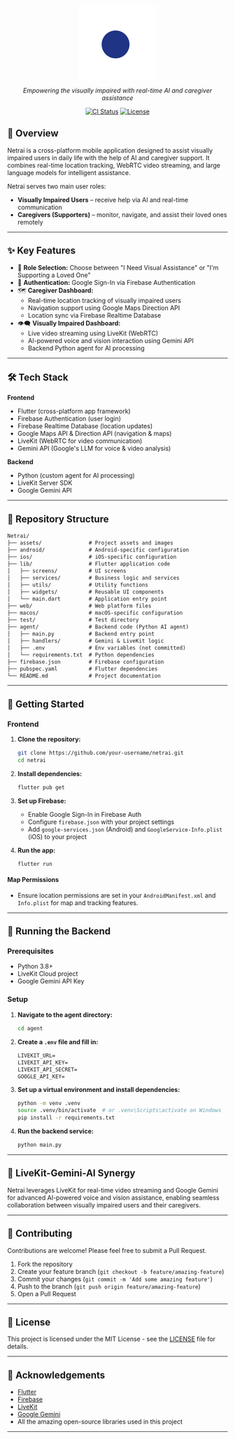 <div align="center">
  <img src="assets/images/logo.svg" alt="Netrai Logo" width="180"/>
  <p><em>Empowering the visually impaired with real-time AI and caregiver assistance</em></p>
  <p>
    <a href="https://github.com/your-username/netrai/actions"><img src="https://img.shields.io/github/actions/workflow/status/your-username/netrai/ci.yml?branch=main&label=CI&logo=github" alt="CI Status"></a>
    <a href="https://github.com/your-username/netrai/blob/main/LICENSE"><img src="https://img.shields.io/github/license/your-username/netrai?color=blue" alt="License"></a>
  </p>
</div>

## 📱 Overview

Netrai is a cross-platform mobile application designed to assist visually impaired users in daily life with the help of AI and caregiver support. It combines real-time location tracking, WebRTC video streaming, and large language models for intelligent assistance.

Netrai serves two main user roles:

- **Visually Impaired Users** – receive help via AI and real-time communication
- **Caregivers (Supporters)** – monitor, navigate, and assist their loved ones remotely

---

## ✨ Key Features

- 🧭 **Role Selection:** Choose between "I Need Visual Assistance" or "I'm Supporting a Loved One"
- 🔐 **Authentication:** Google Sign-In via Firebase Authentication
- 🗺️ **Caregiver Dashboard:**
  - Real-time location tracking of visually impaired users
  - Navigation support using Google Maps Direction API
  - Location sync via Firebase Realtime Database
- 👁️‍🗨️ **Visually Impaired Dashboard:**
  - Live video streaming using LiveKit (WebRTC)
  - AI-powered voice and vision interaction using Gemini API
  - Backend Python agent for AI processing

---

## 🛠️ Tech Stack

**Frontend**

- Flutter (cross-platform app framework)
- Firebase Authentication (user login)
- Firebase Realtime Database (location updates)
- Google Maps API & Direction API (navigation & maps)
- LiveKit (WebRTC for video communication)
- Gemini API (Google's LLM for voice & video analysis)

**Backend**

- Python (custom agent for AI processing)
- LiveKit Server SDK
- Google Gemini API

---

## 📂 Repository Structure

```
Netrai/
├── assets/               # Project assets and images
├── android/              # Android-specific configuration
├── ios/                  # iOS-specific configuration
├── lib/                  # Flutter application code
│   ├── screens/          # UI screens
│   ├── services/         # Business logic and services
│   ├── utils/            # Utility functions
│   ├── widgets/          # Reusable UI components
│   └── main.dart         # Application entry point
├── web/                  # Web platform files
├── macos/                # macOS-specific configuration
├── test/                 # Test directory
├── agent/                # Backend code (Python AI agent)
│   ├── main.py           # Backend entry point
│   ├── handlers/         # Gemini & LiveKit logic
│   ├── .env              # Env variables (not committed)
│   └── requirements.txt  # Python dependencies
├── firebase.json         # Firebase configuration
├── pubspec.yaml          # Flutter dependencies
└── README.md             # Project documentation
```

---

## 🚀 Getting Started

### Frontend

1. **Clone the repository:**

   ```bash
   git clone https://github.com/your-username/netrai.git
   cd netrai
   ```

2. **Install dependencies:**

   ```bash
   flutter pub get
   ```

3. **Set up Firebase:**

   - Enable Google Sign-In in Firebase Auth
   - Configure `firebase.json` with your project settings
   - Add `google-services.json` (Android) and `GoogleService-Info.plist` (iOS) to your project

4. **Run the app:**
   ```bash
   flutter run
   ```

#### Map Permissions

- Ensure location permissions are set in your `AndroidManifest.xml` and `Info.plist` for map and tracking features.

---

## 🧠 Running the Backend

### Prerequisites

- Python 3.8+
- LiveKit Cloud project
- Google Gemini API Key

### Setup

1. **Navigate to the agent directory:**

   ```bash
   cd agent
   ```

2. **Create a `.env` file and fill in:**

   ```
   LIVEKIT_URL=
   LIVEKIT_API_KEY=
   LIVEKIT_API_SECRET=
   GOOGLE_API_KEY=
   ```

3. **Set up a virtual environment and install dependencies:**

   ```bash
   python -m venv .venv
   source .venv/bin/activate  # or .venv\Scripts\activate on Windows
   pip install -r requirements.txt
   ```

4. **Run the backend service:**
   ```bash
   python main.py
   ```

---

## 🤖 LiveKit-Gemini-AI Synergy

Netrai leverages LiveKit for real-time video streaming and Google Gemini for advanced AI-powered voice and vision assistance, enabling seamless collaboration between visually impaired users and their caregivers.

---

## 🤝 Contributing

Contributions are welcome! Please feel free to submit a Pull Request.

1. Fork the repository
2. Create your feature branch (`git checkout -b feature/amazing-feature`)
3. Commit your changes (`git commit -m 'Add some amazing feature'`)
4. Push to the branch (`git push origin feature/amazing-feature`)
5. Open a Pull Request

---

## 📄 License

This project is licensed under the MIT License - see the [LICENSE](LICENSE) file for details.

---

## 🙏 Acknowledgements

- [Flutter](https://flutter.dev/)
- [Firebase](https://firebase.google.com/)
- [LiveKit](https://livekit.io/)
- [Google Gemini](https://ai.google.dev/)
- All the amazing open-source libraries used in this project

---
